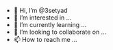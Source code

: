 - 👋 Hi, I’m @3setyad
- 👀 I’m interested in ...
- 🌱 I’m currently learning ...
- 💞️ I’m looking to collaborate on ...
- 📫 How to reach me ...

<!---
3setyad/3setyad is a ✨ special ✨ repository because its `README.md` (this file) appears on your GitHub profile.
You can click the Preview link to take a look at your changes.
--->
